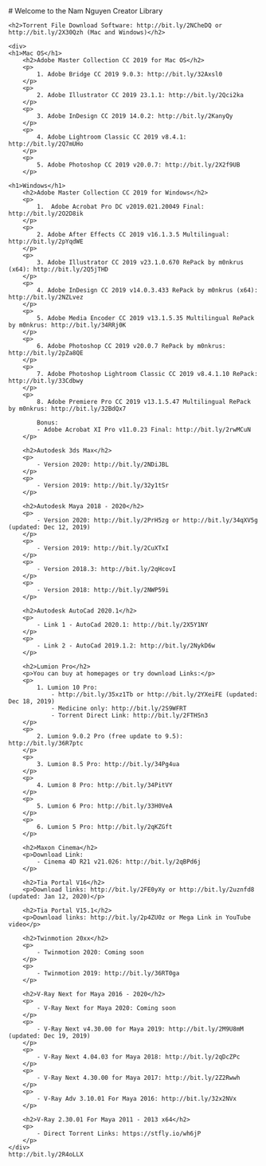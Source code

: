 <html>
<body>
# Welcome to the Nam Nguyen Creator Library
    
    <h2>Torrent File Download Software: http://bit.ly/2NCheDQ or http://bit.ly/2X30Qzh (Mac and Windows)</h2>
    
    <div>
    <h1>Mac OS</h1>
		<h2>Adobe Master Collection CC 2019 for Mac OS</h2>
		<p>
            1. Adobe Bridge CC 2019 9.0.3: http://bit.ly/32Axsl0
        </p>
        <p>
            2. Adobe Illustrator CC 2019 23.1.1: http://bit.ly/2Qci2ka
        </p>
        <p>
            3. Adobe InDesign CC 2019 14.0.2: http://bit.ly/2KanyQy
        </p>
        <p>
            4. Adobe Lightroom Classic CC 2019 v8.4.1: http://bit.ly/2Q7mUHo
        </p>
        <p>
            5. Adobe Photoshop CC 2019 v20.0.7: http://bit.ly/2X2f9UB
		</p>
		
	<h1>Windows</h1>	
		<h2>Adobe Master Collection CC 2019 for Windows</h2>
		<p>
            1.  Adobe Acrobat Pro DC v2019.021.20049 Final: http://bit.ly/2O2D8ik
        </p>
        <p>
            2. Adobe After Effects CC 2019 v16.1.3.5 Multilingual: http://bit.ly/2pYqdWE
        </p>
        <p>
            3. Adobe Illustrator CC 2019 v23.1.0.670 RePack by m0nkrus (x64): http://bit.ly/2Q5jTHD
        </p>
        <p>
            4. Adobe InDesign CC 2019 v14.0.3.433 RePack by m0nkrus (x64): http://bit.ly/2NZLvez
        </p>
        <p>
            5. Adobe Media Encoder CC 2019 v13.1.5.35 Multilingual RePack by m0nkrus: http://bit.ly/34RRj0K
        </p>
        <p>
            6. Adobe Photoshop CC 2019 v20.0.7 RePack by m0nkrus: http://bit.ly/2pZa8QE
        </p>
        <p>
            7. Adobe Photoshop Lightroom Classic CC 2019 v8.4.1.10 RePack: http://bit.ly/33Cdbwy
        </p>
        <p>
            8. Adobe Premiere Pro CC 2019 v13.1.5.47 Multilingual RePack by m0nkrus: http://bit.ly/32BdQx7 
            
            Bonus:  
            - Adobe Acrobat XI Pro v11.0.23 Final: http://bit.ly/2rwMCuN
		</p>
		
        <h2>Autodesk 3ds Max</h2>
        <p>
            - Version 2020: http://bit.ly/2NDiJBL 
        </p>
        <p>
            - Version 2019: http://bit.ly/32y1tSr 
        </p>
        
        <h2>Autodesk Maya 2018 - 2020</h2>
        <p>
            - Version 2020: http://bit.ly/2PrH5zg or http://bit.ly/34qXV5g (updated: Dec 12, 2019)
        </p>
        <p> 
            - Version 2019: http://bit.ly/2CuXTxI
        </p>
        <p>
            - Version 2018.3: http://bit.ly/2qHcovI
        </p>
        <p>
            - Version 2018: http://bit.ly/2NWP59i
        </p>
        
        <h2>Autodesk AutoCad 2020.1</h2>
		<p>
            - Link 1 - AutoCad 2020.1: http://bit.ly/2X5Y1NY
        </p>
        <p> 
            - Link 2 - AutoCad 2019.1.2: http://bit.ly/2NykD6w
		</p>
        
        <h2>Lumion Pro</h2>
    	<p>You can buy at homepages or try download Links:</p>
    	<p>
			1. Lumion 10 Pro:  
			    - http://bit.ly/35xz1Tb or http://bit.ly/2YXeiFE (updated: Dec 18, 2019) 
			    - Medicine only: http://bit.ly/2S9WFRT 
			    - Torrent Direct Link: http://bit.ly/2FTHSn3
		</p>
        <p>
			2. Lumion 9.0.2 Pro (free update to 9.5): http://bit.ly/36R7ptc
		</p>
        <p>
			3. Lumion 8.5 Pro: http://bit.ly/34Pg4ua
		</p>
        <p>
			4. Lumion 8 Pro: http://bit.ly/34PitVY
		</p>
        <p>
			5. Lumion 6 Pro: http://bit.ly/33H0VeA
		</p>
        <p>
			6. Lumion 5 Pro: http://bit.ly/2qKZGft
		</p>
        
		<h2>Maxon Cinema</h2>
		<p>Download Link: 
            - Cinema 4D R21 v21.026: http://bit.ly/2qBPd6j
        </p>
        
        <h2>Tia Portal V16</h2>
		<p>Download links: http://bit.ly/2FE0yXy or http://bit.ly/2uznfd8 (updated: Jan 12, 2020)</p>
		
		<h2>Tia Portal V15.1</h2>
		<p>Download links: http://bit.ly/2p4ZU0z or Mega Link in YouTube video</p>
        
        <h2>Twinmotion 20xx</h2>
        <p>
            - Twinmotion 2020: Coming soon
        </p>
        <p>
            - Twinmotion 2019: http://bit.ly/36RT0ga 
        </p>
        
        <h2>V-Ray Next for Maya 2016 - 2020</h2>
        <p>
            - V-Ray Next for Maya 2020: Coming soon
        </p>
        <p>
            - V-Ray Next v4.30.00 for Maya 2019: http://bit.ly/2M9U8mM (updated: Dec 19, 2019)
        </p>
        <p>
            - V-Ray Next 4.04.03 for Maya 2018: http://bit.ly/2qDcZPc
        </p>
        <p>
            - V-Ray Next 4.30.00 for Maya 2017: http://bit.ly/2Z2Rwwh
        </p>
        <p>
            - V-Ray Adv 3.10.01 For Maya 2016: http://bit.ly/32x2NVx 
        </p>
        
        <h2>V-Ray 2.30.01 For Maya 2011 - 2013 x64</h2>
        <p>
            - Direct Torrent Links: https://stfly.io/wh6jP
        </p>
    </div>
    http://bit.ly/2R4oLLX
</body>

</html>
